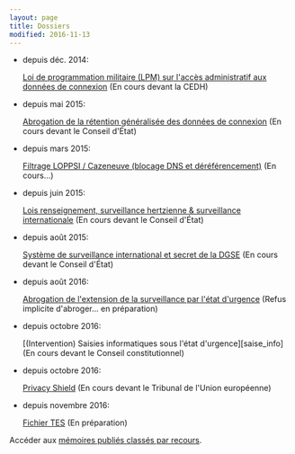```yaml
---
layout: page
title: Dossiers
modified: 2016-11-13
---
```



  - depuis déc. 2014:

    [Loi de programmation militaire (LPM) sur l'accès administratif aux données de connexion][lpm] (En cours devant la CEDH)

  - depuis mai 2015:

    [Abrogation de la rétention généralisée des données de connexion][abrogationretention] (En cours devant le Conseil d'État)

  - depuis mars 2015:

    [Filtrage LOPPSI / Cazeneuve (blocage DNS et déréférencement)][filtragecazeneuve] (En cours...)

  - depuis juin 2015:

    [Lois renseignement, surveillance hertzienne & surveillance internationale][renseignement] (En cours devant le Conseil d'État)

  - depuis août 2015:

    [Système de surveillance international et secret de la DGSE][secretdgse] (En cours devant le Conseil d'État)

  - depuis août 2016:

    [Abrogation de l'extension de la surveillance par l'état d'urgence][abrogurgence] (Refus implicite d'abroger... en préparation)

  - depuis octobre 2016:

    [(Intervention) Saisies informatiques sous l'état d'urgence][saise_info] (En cours devant le Conseil constitutionnel)

  - depuis octobre 2016:

    [Privacy Shield][privacyshield] (En cours devant le Tribunal de l'Union européenne)

  - depuis novembre 2016:

    [Fichier TES][fichiertes] (En préparation)


[lpm]: /dossiers/lpm.html
[abrogationretention]: /dossiers/abrogationRetention.html
[filtragecazeneuve]: /dossiers/filtrageCazeneuve.html
[renseignement]: /dossiers/renseignement.html
[secretdgse]: /dossiers/secretDgse.html
[abrogurgence]: /dossiers/abrogUrgence.html
[saisie_info]: /dossiers/saisie_info.html
[privacyshield]: /dossiers/privacyShield.html
[fichiertes]: /dossiers/fichierTes.html




Accéder aux [mémoires publiés classés par recours](/recours/).
